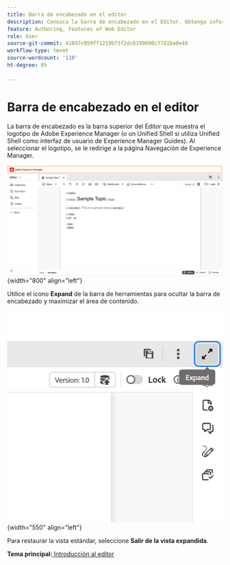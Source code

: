 ```yaml
---
title: Barra de encabezado en el editor
description: Conozca la barra de encabezado en el Editor. Obtenga información acerca de la interfaz y las funciones de Editor en Adobe Experience Manager Guides.
feature: Authoring, Features of Web Editor
role: User
source-git-commit: 410d7c059ff1219b73f2dc6199690c77d1ba0e48
workflow-type: tm+mt
source-wordcount: '110'
ht-degree: 0%

---
```


# Barra de encabezado en el editor

La barra de encabezado es la barra superior del Editor que muestra el logotipo de Adobe Experience Manager (o un Unified Shell si utiliza Unified Shell como interfaz de usuario de Experience Manager Guides). Al seleccionar el logotipo, se le redirige a la página Navegación de Experience Manager.

![](./images/web-editor-header-bar.png){width="800" align="left"}

Utilice el icono **Expand** de la barra de herramientas para ocultar la barra de encabezado y maximizar el área de contenido.

![](./images/web-editor-header-bar-expand-option.png){width="550" align="left"}

Para restaurar la vista estándar, seleccione **Salir de la vista expandida**.

**Tema principal:**[ Introducción al editor](web-editor.md)

